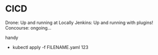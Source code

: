 # CICD
Drone: Up and running at Locally
Jenkins: Up and running with plugins!
Concourse: ongoing...

handy
 - kubectl apply -f FILENAME.yaml
123